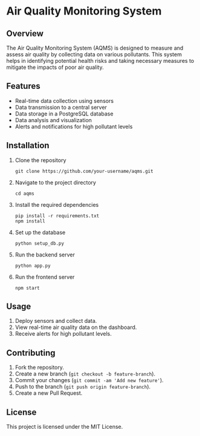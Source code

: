 # Air Quality Monitoring System

## Overview
The Air Quality Monitoring System (AQMS) is designed to measure and assess air quality by collecting data on various pollutants. This system helps in identifying potential health risks and taking necessary measures to mitigate the impacts of poor air quality.

## Features
- Real-time data collection using sensors
- Data transmission to a central server
- Data storage in a PostgreSQL database
- Data analysis and visualization
- Alerts and notifications for high pollutant levels

## Installation
1. Clone the repository
    ```
    git clone https://github.com/your-username/aqms.git
    ```
2. Navigate to the project directory
    ```
    cd aqms
    ```
3. Install the required dependencies
    ```
    pip install -r requirements.txt
    npm install
    ```
4. Set up the database
    ```
    python setup_db.py
    ```
5. Run the backend server
    ```
    python app.py
    ```
6. Run the frontend server
    ```
    npm start
    ```

## Usage
1. Deploy sensors and collect data.
2. View real-time air quality data on the dashboard.
3. Receive alerts for high pollutant levels.

## Contributing
1. Fork the repository.
2. Create a new branch (`git checkout -b feature-branch`).
3. Commit your changes (`git commit -am 'Add new feature'`).
4. Push to the branch (`git push origin feature-branch`).
5. Create a new Pull Request.

## License
This project is licensed under the MIT License.


